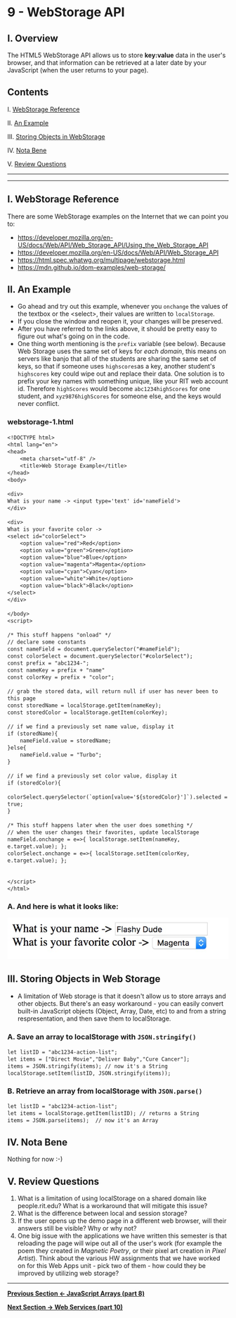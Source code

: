 # 9 - WebStorage API

## I. Overview
The HTML5 WebStorage API allows us to store **key:value** data in the user's browser, and that information can be retrieved at a later date by your JavaScript (when the user returns to your page).

## Contents
<!--- Local Navigation --->
I. [WebStorage Reference](#section1)

II. [An Example](#section2)

III. [Storing Objects in WebStorage](#section3)

IV. [Nota Bene](#section4)

V. [Review Questions](#section5)

<hr><hr>

## I. <a id="section1">WebStorage Reference
There are some WebStorage examples on the Internet that we can point you to:

- https://developer.mozilla.org/en-US/docs/Web/API/Web_Storage_API/Using_the_Web_Storage_API
- https://developer.mozilla.org/en-US/docs/Web/API/Web_Storage_API
- https://html.spec.whatwg.org/multipage/webstorage.html
- https://mdn.github.io/dom-examples/web-storage/


## II. <a id="section2">An Example

- Go ahead and try out this example, whenever you `onchange` the values of the textbox or the &lt;select>, their values are written to `localStorage`. 
- If you close the window and reopen it, your changes will be preserved.  
- After you have referred to the links above, it should be pretty easy to figure out what's going on in the code.
- One thing worth mentioning is the `prefix` variable (see below). Because Web Storage uses the same set of keys for *each domain*, this means on servers like banjo that all of the students are sharing the same set of keys, so that if someone uses `highscores`as a key, another student's `highscores` key could wipe out and replace their data. One solution is to prefix your key names with something unique, like your RIT web account id. Therefore `highScores` would become `abc1234highScores` for one student, and `xyz9876highScores` for someone else, and the keys would never conflict.

### webstorage-1.html
```
<!DOCTYPE html>
<html lang="en">
<head>
	<meta charset="utf-8" />
	<title>Web Storage Example</title>
</head>
<body>

<div>
What is your name -> <input type='text' id='nameField'>
</div>

<div>
What is your favorite color -> 
<select id="colorSelect">
	<option value="red">Red</option>
	<option value="green">Green</option>
	<option value="blue">Blue</option>
	<option value="magenta">Magenta</option>
	<option value="cyan">Cyan</option>
	<option value="white">White</option>
	<option value="black">Black</option>
</select>
</div>

</body>
<script>

/* This stuff happens "onload" */
// declare some constants
const nameField = document.querySelector("#nameField");
const colorSelect = document.querySelector("#colorSelect");
const prefix = "abc1234-";
const nameKey = prefix + "name"
const colorKey = prefix + "color";

// grab the stored data, will return null if user has never been to this page
const storedName = localStorage.getItem(nameKey);
const storedColor = localStorage.getItem(colorKey);

// if we find a previously set name value, display it
if (storedName){
	nameField.value = storedName;
}else{
	nameField.value = "Turbo";
}

// if we find a previously set color value, display it
if (storedColor){
	colorSelect.querySelector(`option[value='${storedColor}']`).selected = true;
}

/* This stuff happens later when the user does something */
// when the user changes their favorites, update localStorage
nameField.onchange = e=>{ localStorage.setItem(nameKey, e.target.value); };
colorSelect.onchange = e=>{ localStorage.setItem(colorKey, e.target.value); };


</script>
</html>
```

### A. And here is what it looks like:

![Web Page](_images/web-storage-1.jpg)


## III. <a id="section3">Storing Objects in Web Storage
- A limitation of Web storage is that it doesn't allow us to store arrays and other objects. But there's an easy workaround - you can easily convert built-in JavaScript objects (Object, Array, Date, etc) to and from a string respresentation, and then save them to localStorage.

### A. Save an array to localStorage with `JSON.stringify()`

```
let listID = "abc1234-action-list";
let items = ["Direct Movie","Deliver Baby","Cure Cancer"];
items = JSON.stringify(items); // now it's a String
localStorage.setItem(listID, JSON.stringify(items));
```

### B. Retrieve an array from localStorage with `JSON.parse()`

```
let listID = "abc1234-action-list";
let items = localStorage.getItem(listID); // returns a String
items = JSON.parse(items);  // now it's an Array
```

## IV. <a id="section4">Nota Bene
Nothing for now :-)


## V. <a id="section5">Review Questions
1. What is a limitation of using localStorage on a shared domain like people.rit.edu? What is a workaround that will mitigate this issue?
1. What is the difference between local and session storage?
1. If the user opens up the demo page in a different web browser, will their answers still be visible? Why or why not?
1. One big issue with the applications we have written this semester is that reloading the page will wipe out all of the user's work (for example the poem they created in *Magnetic Poetry*, or their pixel art creation in *Pixel Artist*). Think about the various HW assignments that we have worked on for this Web Apps unit - pick two of them - how could they be improved by utilizing web storage?

<hr>

**[Previous Section <- JavaScript Arrays (part 8)](web-apps-8.md)**

**[Next Section -> Web Services (part 10)](web-apps-10.md)**
